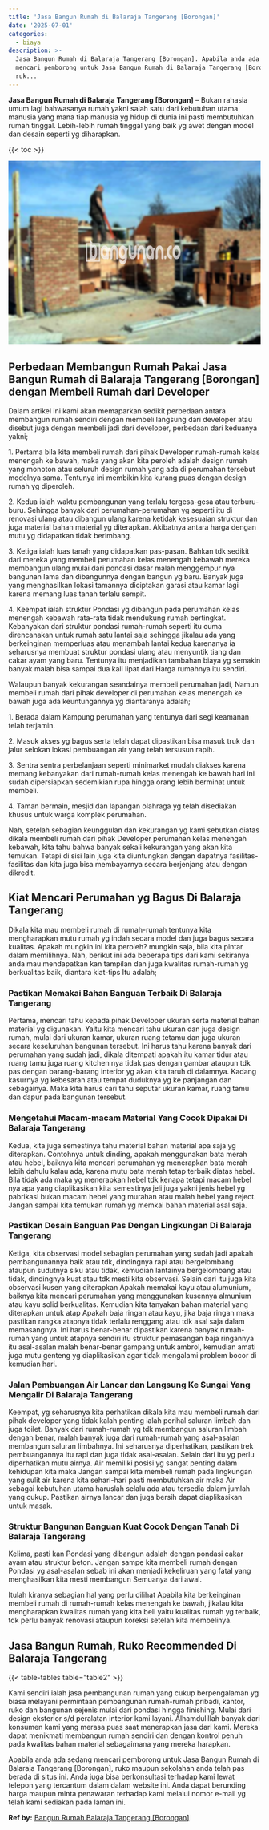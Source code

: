 ```yaml
---
title: 'Jasa Bangun Rumah di Balaraja Tangerang [Borongan]'
date: '2025-07-01'
categories:
  - biaya
description: >-
  Jasa Bangun Rumah di Balaraja Tangerang [Borongan]. Apabila anda ada sedang
  mencari pemborong untuk Jasa Bangun Rumah di Balaraja Tangerang [Borongan],
  ruk...
---
```


**Jasa Bangun Rumah di Balaraja Tangerang \[Borongan\]** – Bukan rahasia umum lagi bahwasanya rumah yakni salah satu dari kebutuhan utama manusia yang mana tiap manusia yg hidup di dunia ini pasti membutuhkan rumah tinggal. Lebih-lebih rumah tinggal yang baik yg awet dengan model dan desain seperti yg diharapkan.

{{< toc >}}

![Jasa Bangun Rumah di Balaraja Tangerang [Borongan]](/images/borong-bangunan-23.png)

## Perbedaan Membangun Rumah Pakai Jasa Bangun Rumah di Balaraja Tangerang \[Borongan\] dengan Membeli Rumah dari Developer

Dalam artikel ini kami akan memaparkan sedikit perbedaan antara membangun rumah sendiri dengan membeli langsung dari developer atau disebut juga dengan membeli jadi dari developer, perbedaan dari keduanya yakni;

1\. Pertama bila kita membeli rumah dari pihak Developer rumah-rumah kelas menengah ke bawah, maka yang akan kita peroleh adalah design rumah yang monoton atau seluruh design rumah yang ada di perumahan tersebut modelnya sama. Tentunya ini membikin kita kurang puas dengan design rumah yg diperoleh.

2\. Kedua ialah waktu pembangunan yang terlalu tergesa-gesa atau terburu-buru. Sehingga banyak dari perumahan-perumahan yg seperti itu di renovasi ulang atau dibangun ulang karena ketidak kesesuaian struktur dan juga material bahan material yg diterapkan. Akibatnya antara harga dengan mutu yg didapatkan tidak berimbang.

3\. Ketiga ialah luas tanah yang didapatkan pas-pasan. Bahkan tdk sedikit dari mereka yang membeli perumahan kelas menengah kebawah mereka membangun ulang mulai dari pondasi dasar malah menggempur nya bangunan lama dan dibangunnya dengan bangun yg baru. Banyak juga yang menghasilkan lokasi tamannya diciptakan garasi atau kamar lagi karena memang luas tanah terlalu sempit.

4\. Keempat ialah struktur Pondasi yg dibangun pada perumahan kelas menengah kebawah rata-rata tidak mendukung rumah bertingkat. Kebanyakan dari struktur pondasi rumah-rumah seperti itu cuma direncanakan untuk rumah satu lantai saja sehingga jikalau ada yang berkeinginan memperluas atau menambah lantai kedua karenanya ia seharusnya membuat struktur pondasi ulang atau menyuntik tiang dan cakar ayam yang baru. Tentunya itu menjadikan tambahan biaya yg semakin banyak malah bisa sampai dua kali lipat dari Harga rumahnya itu sendiri.

Walaupun banyak kekurangan seandainya membeli perumahan jadi, Namun membeli rumah dari pihak developer di perumahan kelas menengah ke bawah juga ada keuntungannya yg diantaranya adalah;

1\. Berada dalam Kampung perumahan yang tentunya dari segi keamanan telah terjamin.

2\. Masuk akses yg bagus serta telah dapat dipastikan bisa masuk truk dan jalur selokan lokasi pembuangan air yang telah tersusun rapih.

3\. Sentra sentra perbelanjaan seperti minimarket mudah diakses karena memang kebanyakan dari rumah-rumah kelas menengah ke bawah hari ini sudah dipersiapkan sedemikian rupa hingga orang lebih berminat untuk membeli.

4\. Taman bermain, mesjid dan lapangan olahraga yg telah disediakan khusus untuk warga komplek perumahan.

Nah, setelah sebagian keunggulan dan kekurangan yg kami sebutkan diatas dikala membeli rumah dari pihak Developer perumahan kelas menengah kebawah, kita tahu bahwa banyak sekali kekurangan yang akan kita temukan. Tetapi di sisi lain juga kita diuntungkan dengan dapatnya fasilitas-fasilitas dan kita juga bisa membayarnya secara berjenjang atau dengan dikredit.

## Kiat Mencari Perumahan yg Bagus Di Balaraja Tangerang

Dikala kita mau membeli rumah di rumah-rumah tentunya kita mengharapkan mutu rumah yg indah secara model dan juga bagus secara kualitas. Apakah mungkin ini kita peroleh? mungkin saja, bila kita pintar dalam memilihnya. Nah, berikut ini ada beberapa tips dari kami sekiranya anda mau mendapatkan kan tampilan dan juga kwalitas rumah-rumah yg berkualitas baik, diantara kiat-tips Itu adalah;

### Pastikan Memakai Bahan Banguan Terbaik Di Balaraja Tangerang

Pertama, mencari tahu kepada pihak Developer ukuran serta material bahan material yg digunakan. Yaitu kita mencari tahu ukuran dan juga design rumah, mulai dari ukuran kamar, ukuran ruang tetamu dan juga ukuran secara keseluruhan bangunan tersebut. Ini harus tahu karena banyak dari perumahan yang sudah jadi, dikala ditempati apakah itu kamar tidur atau ruang tamu juga ruang kitchen nya tidak pas dengan gambar ataupun tdk pas dengan barang-barang interior yg akan kita taruh di dalamnya. Kadang kasurnya yg kebesaran atau tempat duduknya yg ke panjangan dan sebagainya. Maka kita harus cari tahu seputar ukuran kamar, ruang tamu dan dapur pada bangunan tersebut.

### Mengetahui Macam-macam Material Yang Cocok Dipakai Di Balaraja Tangerang

Kedua, kita juga semestinya tahu material bahan material apa saja yg diterapkan. Contohnya untuk dinding, apakah menggunakan bata merah atau hebel, baiknya kita mencari perumahan yg menerapkan bata merah lebih dahulu kalau ada, karena mutu bata merah tetap terbaik diatas hebel. Bila tidak ada maka yg menerapkan hebel tdk kenapa tetapi macam hebel nya apa yang diaplikasikan kita semestinya jeli juga yakni jenis hebel yg pabrikasi bukan macam hebel yang murahan atau malah hebel yang reject. Jangan sampai kita temukan rumah yg memkai bahan material asal saja.

### Pastikan Desain Banguan Pas Dengan Lingkungan Di Balaraja Tangerang

Ketiga, kita observasi model sebagian perumahan yang sudah jadi apakah pembangunannya baik atau tdk, dindingnya rapi atau bergelombang ataupun sudutnya siku atau tidak, kemudian lantainya bergelombang atau tidak, dindingnya kuat atau tdk mesti kita observasi. Selain dari itu juga kita observasi kusen yang diterapkan Apakah memakai kayu atau alumunium, baiknya kita mencari perumahan yang menggunakan kusennya almunium atau kayu solid berkualitas. Kemudian kita tanyakan bahan material yang diterapkan untuk atap Apakah baja ringan atau kayu, jika baja ringan maka pastikan rangka atapnya tidak terlalu renggang atau tdk asal saja dalam memasangnya. Ini harus benar-benar dipastikan karena banyak rumah-rumah yang untuk atapnya sendiri itu struktur pemasangan baja ringannya itu asal-asalan malah benar-benar gampang untuk ambrol, kemudian amati juga mutu genteng yg diaplikasikan agar tidak mengalami problem bocor di kemudian hari.

### Jalan Pembuangan Air Lancar dan Langsung Ke Sungai Yang Mengalir Di Balaraja Tangerang

Keempat, yg seharusnya kita perhatikan dikala kita mau membeli rumah dari pihak developer yang tidak kalah penting ialah perihal saluran limbah dan juga toilet. Banyak dari rumah-rumah yg tdk membangun saluran limbah dengan benar, malah banyak juga dari rumah-rumah yang asal-asalan membangun saluran limbahnya. Ini seharusnya diperhatikan, pastikan trek pembuangannya itu rapi dan juga tidak asal-asalan. Selain dari itu yg perlu diperhatikan mutu airnya. Air memiliki posisi yg sangat penting dalam kehidupan kita maka Jangan sampai kita membeli rumah pada lingkungan yang sulit air karena kita sehari-hari pasti membutuhkan air maka Air sebagai kebutuhan utama haruslah selalu ada atau tersedia dalam jumlah yang cukup. Pastikan airnya lancar dan juga bersih dapat diaplikasikan untuk masak.

### Struktur Bangunan Banguan Kuat Cocok Dengan Tanah Di Balaraja Tangerang

Kelima, pasti kan Pondasi yang dibangun adalah dengan pondasi cakar ayam atau struktur beton. Jangan sampe kita membeli rumah dengan Pondasi yg asal-asalan sebab ini akan menjadi kekeliruan yang fatal yang menghasilkan kita mesti membangun Semuanya dari awal.

Itulah kiranya sebagian hal yang perlu dilihat Apabila kita berkeinginan membeli rumah di rumah-rumah kelas menengah ke bawah, jikalau kita mengharapkan kwalitas rumah yang kita beli yaitu kualitas rumah yg terbaik, tdk perlu banyak renovasi ataupun koreksi setelah kita membelinya.

## Jasa Bangun Rumah, Ruko Recommended Di Balaraja Tangerang

{{< table-tables table="table2" >}}

Kami sendiri ialah jasa pembangunan rumah yang cukup berpengalaman yg biasa melayani permintaan pembangunan rumah-rumah pribadi, kantor, ruko dan bangunan sejenis mulai dari pondasi hingga finishing. Mulai dari design eksterior s/d peralatan interior kami layani. Alhamdulillah banyak dari konsumen kami yang merasa puas saat menerapkan jasa dari kami. Mereka dapat menikmati membangun rumah sendiri dan dengan kontrol penuh pada kwalitas bahan material sebagaimana yang mereka harapkan.

Apabila anda ada sedang mencari pemborong untuk Jasa Bangun Rumah di Balaraja Tangerang \[Borongan\], ruko maupun sekolahan anda telah pas berada di situs ini. Anda juga bisa berkonsultasi terhadap kami lewat telepon yang tercantum dalam dalam website ini. Anda dapat berunding harga maupun minta penawaran terhadap kami melalui nomor e-mail yg telah kami sediakan pada laman ini.

**Ref by:** [Bangun Rumah Balaraja Tangerang [Borongan]](https://id.wikipedia.org/wiki/Bangun)
